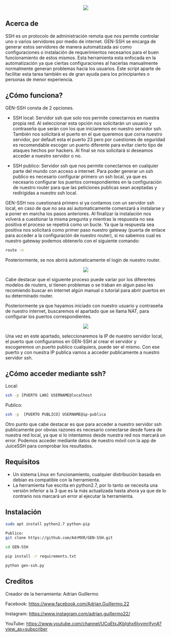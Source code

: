 <p align="center"><img src="https://www.razoyo.com/wp-content/uploads/2018/12/ssh.jpg" /></p>

## Acerca de
SSH es un protocolo de administración remota que nos permite controlar uno o varios servidores por medio de internet. GEN-SSH se encarga de generar estos servidores de manera automatizada así como configuraciones o instalación de requerimientos necesarios para el buen funcionamiento de estos mismos. Esta herramienta esta enfocada en la automatización ya que ciertas configuraciones al hacerlas manualmente normalmente generan problemas hacia los usuarios. Este script aparte de facilitar esta tarea también es de gran ayuda para los principiantes o personas de menor experiencia.

## ¿Cómo funciona?
GEN-SSH consta de 2 opciones. 

* SSH local: Servidor ssh que solo nos permite conectarnos en nuestra propia red. Al seleccionar esta opción nos solicitarán un usuario y contraseña que serán con los que iniciaremos en nuestro servidor ssh. También nos solicitará el puerto en el que queremos que corra nuestro servidor, por default esta el puerto 23 pero por cuestiones de seguridad es recomendable escoger un puerto diferente para evitar cierto tipo de ataques hechos por hackers. Al final se nos solicitará si deseamos acceder a nuestro servidor o no.

* SSH publico: Servidor ssh que nos permite conectarnos en cualquier parte del mundo con acceso a internet. Para poder generar un ssh publico es necesario configurar primero un ssh local, ya que es necesario configurar los puertos correspondientes en la configuración de nuestro router para que las peticiones publicas sean aceptadas y redirigidas a nuestro ssh local. 

GEN-SSH nos cuestionará primero si ya contamos con un servidor ssh local, en caso de que no sea así automaticamente comenzará a instalarse y a poner en marcha los pasos anteriores. Al finalizar la instalación nos volverá a cuestionar la misma pregunta y mientras la respuesta no sea positiva el proceso se repetirá como un bucle. Ya que la respuesta sea positiva nos solicitará como primer paso nuestro gateway (puerta de enlace para acceder a la configuración de nuestro router), si no sabemos cual es nuestro gateway podemos obtenerlo con el siguiente comando: 
```bash
route -n 
```
Posteriormente, se nos abrirá automaticamente el login de nuestro router. 
<p align="center"><img src="https://github.com/AdrMXR/GEN-SSH/blob/master/Screenshot1.png" /></p>

Cabe destacar que el siguiente proceso puede variar por los diferentes modelos de routers, si tienen problemas o se traban en algun paso les recomiendo buscar en internet algún manual o tutorial para abrir puertos en su determinado router. 

Posteriormente ya que hayamos iniciado con nuestro usuario y contraseña de nuestro internet, buscaremos el apartado que se llama NAT, para configurar los puertos correspondientes. 
<p align="center"><img src="https://github.com/AdrMXR/GEN-SSH/blob/master/screenshot-2.png" /></p>

Una vez en este apartado, seleccionaremos la IP de nuestro servidor local, el puerto que configuramos en GEN-SSH al crear el servidor y escogeremos un puerto publico cualquiera, puede ser el mismo. Con ese puerto y con nuestra IP publica vamos a acceder publicamente a nuestro servidor ssh.

## ¿Cómo acceder mediante ssh?
Local:
```bash
ssh -p [PUERTO LAN] USERNAME@localhost  
```
Publico:
```bash
ssh -p  [PUERTO PUBLICO] USERNAME@ip-publica 
```
Otro punto que cabe destacar es que para acceder a nuestro servidor ssh publicamente por obvias razones es necesario conectarse desde fuera de nuestra red local, ya que si lo intentamos desde nuestra red nos marcará un error. Podemos acceder mediante datos de nuestro móvil con la app de JuiceSSH para comprobar los resultados.

## Requisitos 
* Un sistema Linux en funcionamiento, cualquier distribución basada en debian es compatible con la herramienta.
* La herramienta fue escrita en python2.7, por lo tanto se necesita una versión inferior a la 3 que es la más actualizada hasta ahora ya que de lo contrario nos marcará un error al ejecutar la herramienta.

## Instalación 
```bash
sudo apt install python2.7 python-pip  
```
```bash
Publico:
git clone https://github.com/AdrMXR/GEN-SSH.git
```
```bash
cd GEN-SSH 
```
```bash
pip install -r requirements.txt 
```
```bash
python gen-ssh.py 
```
## Creditos
Creador de la herramienta: Adrian Guillermo

Facebook: https://www.facebook.com/Adrian.Guillermo.22

Instagram: https://www.instagram.com/adrian.guillermo22/

YouTube: https://www.youtube.com/channel/UCqEtxJKbIghx6lyymrjfvnA?view_as=subscriber















